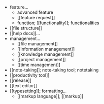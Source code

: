 - feature...
    - advanced feature
    - [[feature request]]
    - function; [[functionality]]; functionalities
- [[file structure]]
- [[help docs]]...
- management...
    - [[file management]]
    - [[information management]]
    - [[knowledge management]]
    - [[project management]]
    - [[time management]]
- [[note-taking]]; note-taking tool; notetaking
- [[productivity tool]]
- [[release]]
- [[text editor]]
- [[typesetting]]; formatting...
    - [[markup language]]; [[markup]]
